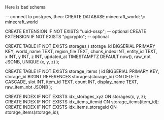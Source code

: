 Here is bad schema


-- connect to postgres, then:
CREATE DATABASE minecraft_world;
\c minecraft_world

CREATE EXTENSION IF NOT EXISTS "uuid-ossp";  -- optional
CREATE EXTENSION IF NOT EXISTS "pgcrypto";   -- optional

CREATE TABLE IF NOT EXISTS storages (
  storage_id      BIGSERIAL PRIMARY KEY,
  world_name      TEXT,
  region_file     TEXT,
  chunk_index     INT,
  entity_id       TEXT,
  x               INT,
  y               INT,
  z               INT,
  updated_at      TIMESTAMPTZ DEFAULT now(),
  raw_nbt         JSONB,
  UNIQUE (x, y, z)
);

CREATE TABLE IF NOT EXISTS storage_items (
  id              BIGSERIAL PRIMARY KEY,
  storage_id      BIGINT REFERENCES storages(storage_id) ON DELETE CASCADE,
  slot            INT,
  item_id         TEXT,
  count           INT,
  display_name    TEXT,
  raw_item_nbt    JSONB
);

CREATE INDEX IF NOT EXISTS idx_storages_xyz ON storages(x, y, z);
CREATE INDEX IF NOT EXISTS idx_items_itemid ON storage_items(item_id);
CREATE INDEX IF NOT EXISTS idx_items_storageid ON storage_items(storage_id);
